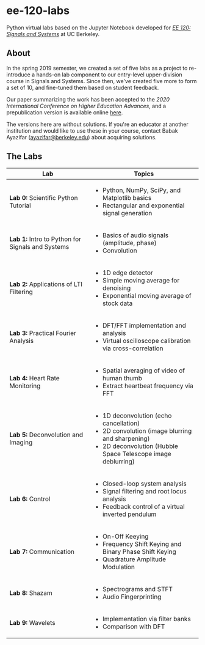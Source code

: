 # ee-120-labs
Python virtual labs based on the Jupyter Notebook developed for <a href="https://www2.eecs.berkeley.edu/Courses/EE120/">*EE 120: Signals and Systems*</a> at UC Berkeley. 

## About

In the spring 2019 semester, we created a set of five labs as a project to re-introduce a hands-on lab component to our entry-level upper-division course in Signals and Systems. Since then, we've created five more to form a set of 10, and fine-tuned them based on student feedback.

Our paper summarizing the work has been accepted to the *2020 International Conference on Higher Education Advances*, and a prepublication version is available online [here](https://dominiccarrano.github.io/files/SelfContainedJupyterNotebookLabs.pdf).

The versions here are without solutions. If you're an educator at another institution and would like to use these in your course, contact Babak Ayazifar (ayazifar@berkeley.edu) about acquiring solutions.

## The Labs

| Lab                                                 | Topics        |
| ----------------------------------------------------|---------------|
| **Lab 0:** Scientific Python Tutorial               | <ul><li>Python, NumPy, SciPy, and Matplotlib basics</li><li>Rectangular and exponential signal generation</li></ul>|
| **Lab 1:** Intro to Python for Signals and Systems  | <ul><li>Basics of audio signals (amplitude, phase)</li><li>Convolution</li></ul> |
| **Lab 2:** Applications of LTI Filtering            | <ul><li>1D edge detector</li><li>Simple moving average for denoising</li><li>Exponential moving average of stock data</li></ul> |
| **Lab 3:** Practical Fourier Analysis               | <ul><li>DFT/FFT implementation and analysis</li><li>Virtual oscilloscope calibration via cross-correlation</li></ul> |
| **Lab 4:** Heart Rate Monitoring                    | <ul><li>Spatial averaging of video of human thumb</li><li>Extract heartbeat frequency via FFT</li></ul> |
| **Lab 5:** Deconvolution and Imaging                | <ul><li>1D deconvolution (echo cancellation)</li><li>2D convolution (image blurring and sharpening)</li><li>2D deconvolution (Hubble Space Telescope image deblurring)</li></ul>      |
| **Lab 6:** Control                                  | <ul><li>Closed-loop system analysis</li><li>Signal filtering and root locus analysis</li><li>Feedback control of a virtual inverted pendulum</li></ul>|
| **Lab 7:** Communication                            | <ul><li>On-Off Keeying</li><li>Frequency Shift Keying and Binary Phase Shift Keying</li><li>Quadrature Amplitude Modulation</li></ul>|
| **Lab 8:** Shazam                                   | <ul><li>Spectrograms and STFT</li><li>Audio Fingerprinting</li></ul>|
| **Lab 9:** Wavelets                                 | <ul><li>Implementation via filter banks</li><li>Comparison with DFT</li></ul>|
